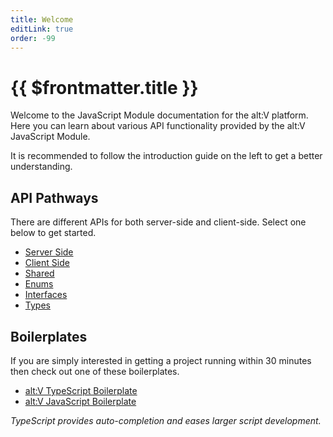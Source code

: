 ```yaml
---
title: Welcome
editLink: true
order: -99
---
```


# {{ $frontmatter.title }}

Welcome to the JavaScript Module documentation for the alt:V platform. Here you can learn about various API functionality provided by the alt:V JavaScript Module. 

It is recommended to follow the introduction guide on the left to get a better understanding.

## API Pathways

There are different APIs for both server-side and client-side. Select one below to get started.

* [Server Side](/server/index.md)
* [Client Side](/client/index.md)
* [Shared](/shared/index.md)
* [Enums](/enums/index.md)
* [Interfaces](/interfaces/index.md)
* [Types](/types/index.md)

## Boilerplates

If you are simply interested in getting a project running within 30 minutes then check out one of these boilerplates.

* [alt:V TypeScript Boilerplate](https://github.com/Stuyk/altv-typescript)
* [alt:V JavaScript Boilerplate](https://github.com/Stuyk/altv-quickstart)

_TypeScript provides auto-completion and eases larger script development._